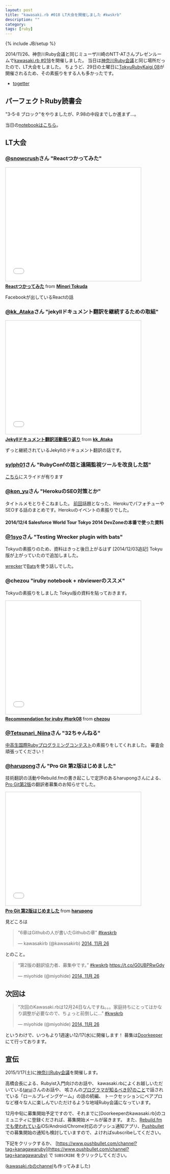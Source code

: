 ```yaml
---
layout: post
title: "kawasaki.rb #018 LT大会を開催しました #kwskrb"
description: ""
category:
tags: [ruby]
---
```

{% include JB/setup %}

2014/11/26、神奈川Ruby会議と同じミューザ川崎のNTT-ATさんプレゼンルームで[kawasaki.rb #018](http://kawasakirb.doorkeeper.jp/events/17090)を開催しました。
当日は[神奈川Ruby会議](http://regional.rubykaigi.org/kana01/)と同じ場所だったので、LT大会をしました。
ちょうど、29日の土曜日に[TokyuRubyKaigi 08](http://regional.rubykaigi.org/tokyu08/)が開催されるため、その素振りをする人も多かったです。

- [togetter](http://togetter.com/li/750326)

## パーフェクトRuby読書会

"3-5-8 ブロック"をやりましたが、P.98の中段までしか進まず...。

当日の[notebookはこちら](http://nbviewer.ipython.org/github/kawasakirb/meetups/blob/master/pruby/kawasakirb018.ipynb)。

## LT大会

### [@snowcrush](https://twitter.com/snowcrush)さん "Reactつかってみた"

<iframe src="//www.slideshare.net/slideshow/embed_code/42041864" width="425" height="355" frameborder="0" marginwidth="0" marginheight="0" scrolling="no" style="border:1px solid #CCC; border-width:1px; margin-bottom:5px; max-width: 100%;" allowfullscreen> </iframe> <div style="margin-bottom:5px"> <strong> <a href="//www.slideshare.net/minoritokuda/react-42041864" title="Reactつかってみた" target="_blank">Reactつかってみた</a> </strong> from <strong><a href="//www.slideshare.net/minoritokuda" target="_blank">Minori Tokuda</a></strong> </div>

Facebookが出しているReactの話

### [@kk_Ataka](https://twitter.com/kk_Ataka)さん "jekyllドキュメント翻訳を継続するための取組"

<iframe src="//www.slideshare.net/slideshow/embed_code/42176075" width="425" height="355" frameborder="0" marginwidth="0" marginheight="0" scrolling="no" style="border:1px solid #CCC; border-width:1px; margin-bottom:5px; max-width: 100%;" allowfullscreen> </iframe> <div style="margin-bottom:5px"> <strong> <a href="//www.slideshare.net/kk_Ataka/jekyll-42176075" title="Jekyllドキュメント翻訳活動振り返り" target="_blank">Jekyllドキュメント翻訳活動振り返り</a> </strong> from <strong><a href="//www.slideshare.net/kk_Ataka" target="_blank">kk_Ataka</a></strong> </div>

ずっと継続されているJekyllのドキュメント翻訳の話です。

### [sylph01](https://twitter.com/s01)さん "RubyConfの話と遠隔監視ツールを改良した話"

[こちら](https://github.com/sylph01/1126_kawasaki)にスライドが有ります


### [@kon_yu](https://twitter.com/kon_yu)さん "HerokuのSEO対策とか"

タイトルメモとりそこねました。
[前回](http://www.best-teacher-inc.com/news/kawasaki-rb)話題となった、HerokuでパフォチューやSEOする話のまとめです。Herokuのイベントの素振りでした。

#### 2014/12/4 Salesforce World Tour Tokyo 2014 DevZoneの本番で使った資料
<script async class="speakerdeck-embed" data-slide="1" data-id="e3b645505d8e013232dc2e3489c2afa1" data-ratio="1.33333333333333" src="//speakerdeck.com/assets/embed.js"></script>

### [@1syo](https://twitter.com/1syo)さん "Testing Wrecker plugin with bats"

Tokyuの素振りのため、資料はきっと後日上がるはず
[2014/12/03追記] Tokyu版が上がっていたので追加しました。

<script async class="speakerdeck-embed" data-id="a741d65059a001326f2a4e55f5ecb48c" data-ratio="1.33333333333333" src="//speakerdeck.com/assets/embed.js"></script>

[wrecker](http://wercker.com/)で[Bats](https://github.com/sstephenson/bats)を使う話しでした。



### @chezou "iruby notebook + nbviewerのススメ"

Tokyuの素振りをしました
Tokyu版の資料を貼っておきます。

<iframe src="//www.slideshare.net/slideshow/embed_code/42147157" width="425" height="355" frameborder="0" marginwidth="0" marginheight="0" scrolling="no" style="border:1px solid #CCC; border-width:1px; margin-bottom:5px; max-width: 100%;" allowfullscreen> </iframe> <div style="margin-bottom:5px"> <strong> <a href="//www.slideshare.net/chezou/recommendation-for-iruby" title="Recommendation for iruby #tqrk08" target="_blank">Recommendation for iruby #tqrk08</a> </strong> from <strong><a href="//www.slideshare.net/chezou" target="_blank">chezou</a></strong> </div>

### [@Tetsunari_Niina](https://twitter.com/Tetsunari_Niina)さん "32ちゃんねる"
[中高生国際Rubyプログラミングコンテスト](http://www.mitaka.ne.jp/ruby/)の素振りをしてくれました。
審査会頑張ってください！


### [@harupong](https://twitter.com/harupong)さん "Pro Git 第2版はじめました"
技術翻訳の活動やRebuild.fmの書き起こしで定評のあるharupongさんによる、[Pro Git第2版](https://github.com/progit/progit2-ja)の翻訳者募集のお知らせでした。

<iframe src="//www.slideshare.net/slideshow/embed_code/42168931" width="425" height="355" frameborder="0" marginwidth="0" marginheight="0" scrolling="no" style="border:1px solid #CCC; border-width:1px; margin-bottom:5px; max-width: 100%;" allowfullscreen> </iframe> <div style="margin-bottom:5px"> <strong> <a href="//www.slideshare.net/harupong/pro-git-2" title="Pro Git 第2版はじめました" target="_blank">Pro Git 第2版はじめました</a> </strong> from <strong><a href="//www.slideshare.net/harupong" target="_blank">harupong</a></strong> </div>

見どころは

<blockquote class="twitter-tweet" lang="ja"><p>&quot;6章はGithubの人が書いたGithubの章&quot; <a href="https://twitter.com/hashtag/kwskrb?src=hash">#kwskrb</a></p>&mdash; kawasakirb (@kawasakirb) <a href="https://twitter.com/kawasakirb/status/537574603535572993">2014, 11月 26</a></blockquote>
<script async src="//platform.twitter.com/widgets.js" charset="utf-8"></script>

とのこと。

<blockquote class="twitter-tweet" lang="ja"><p>“第2版の翻訳協力者、募集中です。” <a href="https://twitter.com/hashtag/kwskrb?src=hash">#kwskrb</a> <a href="https://t.co/G0UBPRwGdy">https://t.co/G0UBPRwGdy</a></p>&mdash; miyohide (@miyohide) <a href="https://twitter.com/miyohide/status/537574604936474624">2014, 11月 26</a></blockquote>
<script async src="//platform.twitter.com/widgets.js" charset="utf-8"></script>

## 次回は

<blockquote class="twitter-tweet" lang="ja"><p>“次回のKawasaki.rbは12月24日なんですね。。。家庭持ちにとってはかなり調整が必要なので、ちょっと前倒しに…” <a href="https://twitter.com/hashtag/kwskrb?src=hash">#kwskrb</a></p>&mdash; miyohide (@miyohide) <a href="https://twitter.com/miyohide/status/537569686238408704">2014, 11月 26</a></blockquote>
<script async src="//platform.twitter.com/widgets.js" charset="utf-8"></script>

というわけで、いつもより1週速い12/17(水)に開催します！
募集は[Doorkeeper](http://kawasakirb.doorkeeper.jp/events/18087)にて行っております。


## 宣伝

2015/1/17(土)に[神奈川Ruby会議](http://regional.rubykaigi.org/kana01/)を開催します。

高橋会長による、Rubyist入門向けのお話や、
kawasaki.rbによくお越しいただいている[tarui](https://twitter.com/taru)さんのお話や、
咳さんの[プログラマが知るべき97のこと](http://www.amazon.co.jp/gp/product/4873114799?ie=UTF8&camp=1207&creative=8411&creativeASIN=4873114799&linkCode=shr&tag=chezou-22)で話されている「ロールプレイングゲーム」の話の続編、
トークセッションにペアプロなど様々な人に楽しんでいただけるような地域Ruby会議になっています。

12月中旬に募集開始予定ですので、それまでに[Doorkeeperのkawasaki.rb]のコミュニティに登録くだされば、募集開始メールが届きます。
また、[Rebuild.fmでも使われている](http://weblog.bulknews.net/post/103145494559/rebuild-fm-push-notifications)iOS/Android/Chrome対応のプッシュ通知アプリ、[Pushbullet](https://www.pushbullet.com/)での募集開始の通知も検討していますので、よければsubscribeしてください。

下記をクリックするか、 [https://www.pushbullet.com/channel?tag=kanagawaruby](https://www.pushbullet.com/channel?tag=kanagawaruby) で `SUBSCRIBE` をクリックしてください。

<a class="pushbullet-subscribe-widget" data-channel="kanagawaruby" data-widget="button" data-size="small"></a>
<script type="text/javascript">(function(){var a=document.createElement('script');a.type='text/javascript';a.async=true;a.src='https://widget.pushbullet.com/embed.js';var b=document.getElementsByTagName('script')[0];b.parentNode.insertBefore(a,b);})();</script>

([kawasaki.rbのchannel](https://www.pushbullet.com/channel?tag=kwskrb)も作ってみました)

